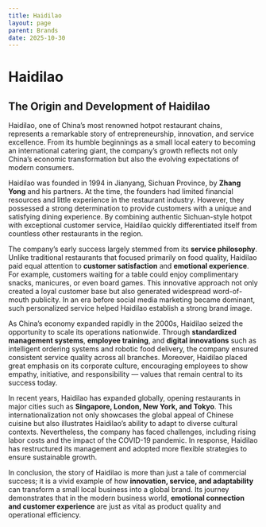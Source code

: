 ```yaml
---
title: Haidilao
layout: page
parent: Brands
date: 2025-10-30
---
```


# Haidilao

## The Origin and Development of Haidilao

Haidilao, one of China’s most renowned hotpot restaurant chains, represents a remarkable story of entrepreneurship, innovation, and service excellence. From its humble beginnings as a small local eatery to becoming an international catering giant, the company’s growth reflects not only China’s economic transformation but also the evolving expectations of modern consumers.

Haidilao was founded in 1994 in Jianyang, Sichuan Province, by **Zhang Yong** and his partners. At the time, the founders had limited financial resources and little experience in the restaurant industry. However, they possessed a strong determination to provide customers with a unique and satisfying dining experience. By combining authentic Sichuan-style hotpot with exceptional customer service, Haidilao quickly differentiated itself from countless other restaurants in the region.

The company’s early success largely stemmed from its **service philosophy**. Unlike traditional restaurants that focused primarily on food quality, Haidilao paid equal attention to **customer satisfaction** and **emotional experience**. For example, customers waiting for a table could enjoy complimentary snacks, manicures, or even board games. This innovative approach not only created a loyal customer base but also generated widespread word-of-mouth publicity. In an era before social media marketing became dominant, such personalized service helped Haidilao establish a strong brand image.

As China’s economy expanded rapidly in the 2000s, Haidilao seized the opportunity to scale its operations nationwide. Through **standardized management systems**, **employee training**, and **digital innovations** such as intelligent ordering systems and robotic food delivery, the company ensured consistent service quality across all branches. Moreover, Haidilao placed great emphasis on its corporate culture, encouraging employees to show empathy, initiative, and responsibility — values that remain central to its success today.

In recent years, Haidilao has expanded globally, opening restaurants in major cities such as **Singapore, London, New York, and Tokyo**. This internationalization not only showcases the global appeal of Chinese cuisine but also illustrates Haidilao’s ability to adapt to diverse cultural contexts. Nevertheless, the company has faced challenges, including rising labor costs and the impact of the COVID-19 pandemic. In response, Haidilao has restructured its management and adopted more flexible strategies to ensure sustainable growth.

In conclusion, the story of Haidilao is more than just a tale of commercial success; it is a vivid example of how **innovation, service, and adaptability** can transform a small local business into a global brand. Its journey demonstrates that in the modern business world, **emotional connection and customer experience** are just as vital as product quality and operational efficiency.